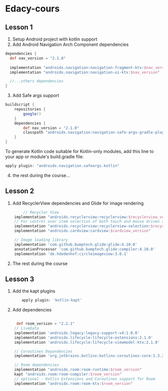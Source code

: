 # Edacy-cours
## Lesson 1 
1. Setup Android project with kotlin support
2. Add Android Navigation Arch Component dependencies
```groovy
dependencies {
  def nav_version = "2.1.0"
  
  implementation "androidx.navigation:navigation-fragment-ktx:$nav_version"
  implementation "androidx.navigation:navigation-ui-ktx:$nav_version"

  //...others dependencies
}
```
3. Add Safe args support
```groovy
buildscript {
    repositories {
        google()
    }
    dependencies {
        def nav_version = "2.1.0"
        classpath "androidx.navigation:navigation-safe-args-gradle-plugin:$nav_version"
    }
}
```
To generate Kotlin code suitable for Kotlin-only modules,  add this line to your app or module's build.gradle file:
```groovy
apply plugin: "androidx.navigation.safeargs.kotlin"
```
4. the rest during the course...

## Lesson 2
1. Add RecyclerView dependencies and Glide for image rendering
```groovy
        // Recycler View
    implementation "androidx.recyclerview:recyclerview:$recyclerview_version"
    // For control over item selection of both touch and mouse driven selection
    implementation "androidx.recyclerview:recyclerview-selection:$recyclerview_version"
    implementation "androidx.cardview:cardview:$cardview_version"

    // Image loading library
    implementation 'com.github.bumptech.glide:glide:4.10.0'
    annotationProcessor 'com.github.bumptech.glide:compiler:4.10.0'
    implementation 'de.hdodenhof:circleimageview:3.0.1'
```
2. The rest during the course

## Lesson 3
1. Add the kapt plugins
   ```groovy
       apply plugin: 'kotlin-kapt'
    ```
2. Add dependencies
```groovy
     
     def room_version = "2.2.1"
    // LiveData
    implementation 'androidx.legacy:legacy-support-v4:1.0.0'
    implementation 'androidx.lifecycle:lifecycle-extensions:2.1.0'
    implementation 'androidx.lifecycle:lifecycle-viewmodel-ktx:2.1.0'

    // Coroutines Depandencies
    implementation 'org.jetbrains.kotlinx:kotlinx-coroutines-core:1.3.2'

    // Room dependencies
    implementation "androidx.room:room-runtime:$room_version"
    kapt "androidx.room:room-compiler:$room_version"
    // optional - Kotlin Extensions and Coroutines support for Room
    implementation "androidx.room:room-ktx:$room_version"    
```